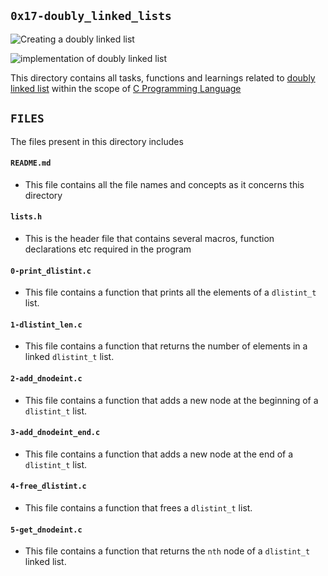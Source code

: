 ## `0x17-doubly_linked_lists`

![Creating a doubly linked list](https://www.w3resource.com/w3r_images/c-linked_list-exercise-11-image.png)

![implementation of doubly linked list](https://www.thecrazyprogrammer.com/wp-content/uploads/2015/09/Doubly-Linked-List-in-C-and-C-.gif)

This directory contains all tasks, functions and learnings related to [doubly linked list](https://en.wikipedia.org/wiki/Doubly_linked_list) within the scope of [C Programming Language](https://en.wikipedia.org/wiki/The_C_Programming_Language)


## `FILES`

The files present in this directory includes


#### `README.md`
  - This file contains all the file names and concepts as it concerns this directory

#### `lists.h`
  - This is the header file that contains several macros, function declarations etc required in the program

#### `0-print_dlistint.c`
  - This file contains a function that prints all the elements of a `dlistint_t` list.

#### `1-dlistint_len.c`
  - This file contains a function that returns the number of elements in a linked `dlistint_t` list.

#### `2-add_dnodeint.c`
  - This file contains a function that adds a new node at the beginning of a `dlistint_t` list.

#### `3-add_dnodeint_end.c`
  - This file contains a function that adds a new node at the end of a `dlistint_t` list.

#### `4-free_dlistint.c`
  - This file contains a function that frees a `dlistint_t` list.

#### `5-get_dnodeint.c`
  - This file contains a function that returns the `nth` node of a `dlistint_t` linked list.
